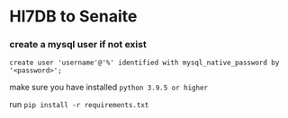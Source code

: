 # Hl7DB to Senaite

### create a mysql user if not exist 
`create user 'username'@'%' identified with mysql_native_password by '<password>';`

make sure you have installed `python 3.9.5 or higher`

run `pip install -r requirements.txt`
